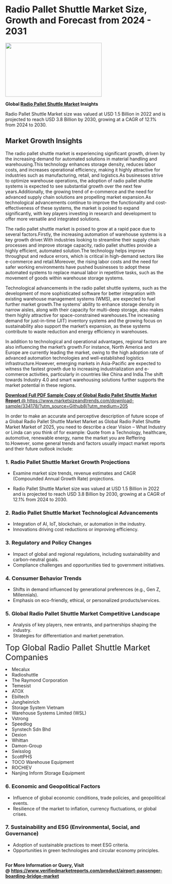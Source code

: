 <H1>Radio Pallet Shuttle Market Size, Growth and Forecast from 2024 - 2031</H1><img class="aligncenter size-medium wp-image-584254" src="https://thirdeyenews.in/wp-content/uploads/2024/09/Global-Market-Research-300x168.jpeg" alt="" width="300" height="168" /><p><strong>Global&nbsp;<a href="https://www.marketsizeandtrends.com/download-sample/334178/?utm_source=Github8j?utm_medium=205">Radio Pallet Shuttle Market</a> Insights</strong></p><p>Radio Pallet Shuttle Market size was valued at USD 1.5 Billion in 2022 and is projected to reach USD 3.8 Billion by 2030, growing at a CAGR of 12.1% from 2024 to 2030.</p><p><h2>Market Growth Insights</h2> <p>The radio pallet shuttle market is experiencing significant growth, driven by the increasing demand for automated solutions in material handling and warehousing.This technology enhances storage density, reduces labor costs, and increases operational efficiency, making it highly attractive for industries such as manufacturing, retail, and logistics.As businesses strive to optimize warehouse operations, the adoption of radio pallet shuttle systems is expected to see substantial growth over the next few years.Additionally, the growing trend of e-commerce and the need for advanced supply chain solutions are propelling market expansion.As technological advancements continue to improve the functionality and cost-effectiveness of these systems, the market is poised to expand significantly, with key players investing in research and development to offer more versatile and integrated solutions.</p> <p><a href="#"></a></p> <p>The radio pallet shuttle market is poised to grow at a rapid pace due to several factors.Firstly, the increasing automation of warehouse systems is a key growth driver.With industries looking to streamline their supply chain processes and improve storage capacity, radio pallet shuttles provide a highly efficient, automated solution.The technology helps improve throughput and reduce errors, which is critical in high-demand sectors like e-commerce and retail.Moreover, the rising labor costs and the need for safer working environments have pushed businesses to adopt these automated systems to replace manual labor in repetitive tasks, such as the movement of goods within warehouse storage systems.</p> <p>Technological advancements in the radio pallet shuttle systems, such as the development of more sophisticated software for better integration with existing warehouse management systems (WMS), are expected to fuel further market growth.The systems’ ability to enhance storage density in narrow aisles, along with their capacity for multi-deep storage, also makes them highly attractive for space-constrained warehouses.The increasing demand for just-in-time (JIT) inventory systems and the growing focus on sustainability also support the market’s expansion, as these systems contribute to waste reduction and energy efficiency in warehouses.</p> <p>In addition to technological and operational advantages, regional factors are also influencing the market’s growth.For instance, North America and Europe are currently leading the market, owing to the high adoption rate of advanced automation technologies and well-established logistics infrastructure.However, emerging markets in Asia-Pacific are expected to witness the fastest growth due to increasing industrialization and e-commerce activities, particularly in countries like China and India.The shift towards Industry 4.0 and smart warehousing solutions further supports the market potential in these regions.</p> <p><a href="#"></p><p><span class=""><strong>Download Full PDF Sample Copy of Global Radio Pallet Shuttle Market Report</strong> @ <a href="https://www.marketsizeandtrends.com/download-sample/334178/?utm_source=Github8j?utm_medium=205" target="_blank">https://www.marketsizeandtrends.com/download-sample/334178/?utm_source=Github8j?utm_medium=205</a></span></p><p>In order to make an accurate and perceptive description of future scope of a Global&nbsp;Radio Pallet Shuttle Market Market as Global&nbsp;Radio Pallet Shuttle Market Market of 2025, you need to describe a clear Vision &ndash; What Industry or Linda can you think of for example: Quote from a Technology, healthcare, automotive, renewable energy, name the market you are Reffering to.However, some general trends and factors usually impact market reports and their future outlook include:</p><h3>1.&nbsp;<strong>Radio Pallet Shuttle Market Growth Projections</strong></h3><ul><li>Examine market size trends, revenue estimates and CAGR (Compounded Annual Growth Rate) projections.</li><li><p>Radio Pallet Shuttle Market size was valued at USD 1.5 Billion in 2022 and is projected to reach USD 3.8 Billion by 2030, growing at a CAGR of 12.1% from 2024 to 2030.</p></li></ul><h3>2.&nbsp;<strong>Radio Pallet Shuttle Market Technological Advancements</strong></h3><ul><li>Integration of AI, IoT, blockchain, or automation in the industry.</li><li>Innovations driving cost reductions or improving efficiency.</li></ul><h3>3.&nbsp;<strong>Regulatory and Policy Changes</strong></h3><ul><li>Impact of global and regional regulations, including sustainability and carbon-neutral goals.</li><li>Compliance challenges and opportunities tied to government initiatives.</li></ul><h3>4.&nbsp;<strong>Consumer Behavior Trends</strong></h3><ul><li>Shifts in demand influenced by generational preferences (e.g., Gen Z, Millennials).</li><li>Emphasis on eco-friendly, ethical, or personalized products/services.</li></ul><h3>5.&nbsp;<strong>Global Radio Pallet Shuttle Market Competitive Landscape</strong></h3><ul><li>Analysis of key players, new entrants, and partnerships shaping the industry.</li><li>Strategies for differentiation and market penetration.</li></ul><p data-pm-slice="1 1 []"><span style="color: inherit; font-family: inherit; font-size: 25px;">Top Global Radio Pallet Shuttle Market Companies</span></p><div class="" data-test-id=""><p><li>Mecalux</li><li> Radioshuttle</li><li> The Raymond Corporation</li><li> Temesist</li><li> ATOX</li><li> Ebiltech</li><li> Jungheinrich</li><li> Storage System Vietnam</li><li> Warehouse Systems Limited (WSL)</li><li> Vstrong</li><li> Speedlog</li><li> Synstech Sdn Bhd</li><li> Dexion</li><li> Whittan</li><li> Damon-Group</li><li> Swisslog</li><li> ScottPHS</li><li> TOCO Warehouse Equipment</li><li> ROCHIEV</li><li> Nanjing Inform Storage Equipment</li></p></div><h3>6.&nbsp;<strong>Economic and Geopolitical Factors</strong></h3><ul><li>Influence of global economic conditions, trade policies, and geopolitical events.</li><li>Resilience of the market to inflation, currency fluctuations, or global crises.</li></ul><h3>7.&nbsp;<strong>Sustainability and ESG (Environmental, Social, and Governance)</strong></h3><ul><li>Adoption of sustainable practices to meet ESG criteria.</li><li>Opportunities in green technologies and circular economy principles.</li></ul><h2><strong style="font-size: 14px;">For More Information or Query, Visit @&nbsp;</strong><a style="background-color: #ffffff; font-size: 14px;" href="https://www.marketsizeandtrends.com/report/radio-pallet-shuttle-market/" target="_blank">https://www.verifiedmarketreports.com/product/airport-passenger-boarding-bridge-market</a></h2>